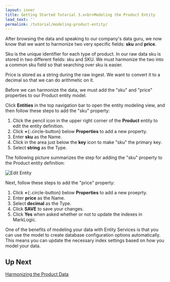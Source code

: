 ```yaml
---
layout: inner
title: Getting Started Tutorial 3.x<br>Modeling the Product Entity
lead_text: ''
permalink: /tutorial/modeling-product-entity/
---
```


After browsing the data and speaking to our company's data guru, we now know that we want to harmonize two very specific fields: **sku** and **price**.

Sku is the unique identifier for each type of product. In our raw data sku is stored in two different fields: sku and SKU. We must harmonize the two into a common sku field so that searching over sku is easier.

Price is stored as a string during the raw ingest. We want to convert it to a decimal so that we can do arithmetic on it.

Before we can harmonize the data, we must add the "sku" and "price" properties to our Product entity model. 

Click **Entities** in the top navigation bar to open the entity modeling view,
and then follow these steps to add the "sku" property:

1. Click the pencil icon in the upper right corner of the **Product** entity to edit the entity definition.
1. Click **+**{:.circle-button} below **Properties** to add a new property.
1. Enter **sku** as the Name.
1. Click in the area just below the **key** icon to make "sku" the primary key.
1. Select **string** as the Type.

The following picture summarizes the step for adding the "sku" property to the Product entity definition:

![Edit Entity]({{site.baseurl}}/images/3x/modeling-product-entity/edit-product-entity.png)

Next, follow these steps to add the "price" property:

1. Click **+**{:.circle-button} below **Properties** to add a new proeprty.
1. Enter **price** as the Name.
1. Select **decimal** as the Type.
1. Click **SAVE** to save your changes.
1. Click **Yes** when asked whether or not to update the indexes in MarkLogic.

One of the benefits of modeling your data with Entity Services is that you can use the model to create database configuration options automatically. This means you can update the necessary index settings based on how you model your data.

## Up Next

[Harmonizing the Product Data](../harmonizing-product-data/)
